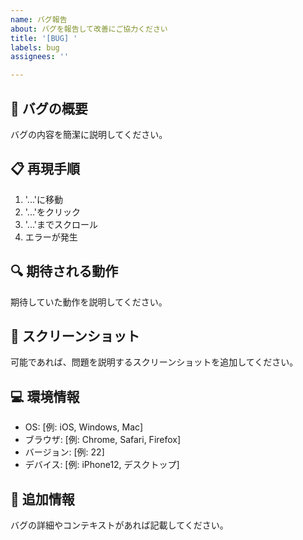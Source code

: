 ```yaml
---
name: バグ報告
about: バグを報告して改善にご協力ください
title: '[BUG] '
labels: bug
assignees: ''

---
```


## 🐛 バグの概要
バグの内容を簡潔に説明してください。

## 📋 再現手順
1. '...'に移動
2. '...'をクリック
3. '...'までスクロール
4. エラーが発生

## 🔍 期待される動作
期待していた動作を説明してください。

## 📸 スクリーンショット
可能であれば、問題を説明するスクリーンショットを追加してください。

## 💻 環境情報
 - OS: [例: iOS, Windows, Mac]
 - ブラウザ: [例: Chrome, Safari, Firefox]
 - バージョン: [例: 22]
 - デバイス: [例: iPhone12, デスクトップ]

## 📝 追加情報
バグの詳細やコンテキストがあれば記載してください。